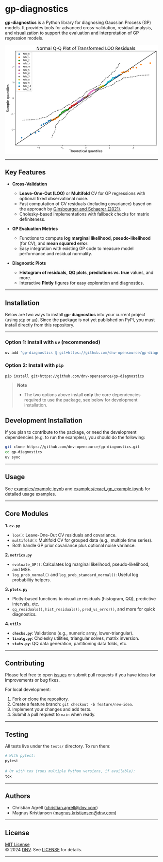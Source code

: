 # gp-diagnostics

**gp-diagnostics** is a Python library for diagnosing Gaussian Process (GP) models. It provides tools for advanced
cross-validation, residual analysis, and visualization to support the evaluation and interpretation of GP regression
models.

![Example plot](examples/normal_q_q_plot_of_transformed_loo_residuals.png)

---

## Key Features

- **Cross-Validation**  
  - **Leave-One-Out (LOO)** or **Multifold** CV for GP regressions with optional fixed observational noise.  
  - Fast computation of CV residuals (including covariance) based on the approach by
  [Ginsbourger and Schaerer (2021)](https://arxiv.org/abs/2101.03108).  
  - Cholesky-based implementations with fallback checks for matrix definiteness.

- **GP Evaluation Metrics**  
  - Functions to compute **log marginal likelihood**, **pseudo-likelihood** (for CV), and **mean squared error**.  
  - Easy integration with existing GP code to measure model performance and residual normality.

- **Diagnostic Plots**
  - **Histogram of residuals**, **QQ plots**, **predictions vs. true** values, and more.  
  - Interactive **Plotly** figures for easy exploration and diagnostics.

---

## Installation

Below are two ways to install **gp-diagnostics** into your current project (using `pip` or
[`uv`](https://docs.astral.sh/uv/)). Since the package is not yet published on PyPI, you must install directly from this
repository.

---

### Option 1: Install with `uv` (recommended)

```bash
uv add "gp-diagnostics @ git+https://github.com/dnv-opensource/gp-diagnostics"
```

### Option 2: Install with `pip`

```bash
pip install git+https://github.com/dnv-opensource/gp-diagnostics
```

> **Note**
> - The two options above install **only** the core dependencies required to use the package, see below for development
>   installation.

## Development Installation

If you plan to contribute to the package, or need the development dependencies (e.g. to run the examples), you should do 
the following:

```bash
git clone https://github.com/dnv-opensource/gp-diagnostics.git
cd gp-diagnostics
uv sync
```

---

## Usage

See [examples/example.ipynb](examples/example.ipynb) and [examples/exact_gp_example.ipynb](examples/exact_gp_example.ipynb) for detailed usage examples.

---

## Core Modules

**1. `cv.py`**  
- `loo()`: Leave-One-Out CV residuals and covariance.  
- `multifold()`: Multifold CV for grouped data (e.g., multiple time series).  
- Both handle GP prior covariance plus optional noise variance.

**2. `metrics.py`**  
- `evaluate_GP()`: Calculates log marginal likelihood, pseudo-likelihood, and MSE.  
- `log_prob_normal()` and `log_prob_standard_normal()`: Useful log probability helpers.

**3. `plots.py`**  
- Plotly-based functions to visualize residuals (histogram, QQ), predictive intervals, etc.  
- `qq_residuals()`, `hist_residuals()`, `pred_vs_error()`, and more for quick diagnostics.

**4. `utils`**  
- **`checks.py`**: Validations (e.g., numeric array, lower-triangular).  
- **`linalg.py`**: Cholesky utilities, triangular solves, matrix inversion.  
- **`stats.py`**: QQ data generation, partitioning data folds, etc.

---

## Contributing

Please feel free to open [issues](https://github.com/dnv-opensource/gp-diagnostics/issues) or submit pull requests if
you have ideas for improvements or bug fixes.  

For local development:

1. [Fork](https://github.com/dnv-opensource/gp-diagnostics/fork) or clone the repository.  
2. Create a feature branch: `git checkout -b feature/new-idea`.  
3. Implement your changes and add tests.  
4. Submit a pull request to `main` when ready.

---

## Testing

All tests live under the `tests/` directory. To run them:

```bash
# With pytest:
pytest

# Or with tox (runs multiple Python versions, if available):
tox
```

---

## Authors

- Christian Agrell ([christian.agrell@dnv.com](mailto\:christian.agrell@dnv.com))
- Magnus Kristiansen ([magnus.kristiansen@dnv.com](mailto\:magnus.kristiansen@dnv.com))

---

## License

[MIT License](LICENSE)  
&copy; 2024 [DNV](https://www.dnv.com). See [LICENSE](LICENSE) for details.

---
